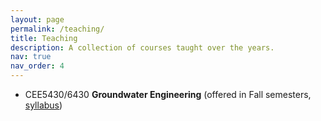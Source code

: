 ```yaml
---
layout: page
permalink: /teaching/
title: Teaching
description: A collection of courses taught over the years.
nav: true
nav_order: 4
---
```


- CEE5430/6430 **Groundwater Engineering** (offered in Fall semesters, [syllabus]())
